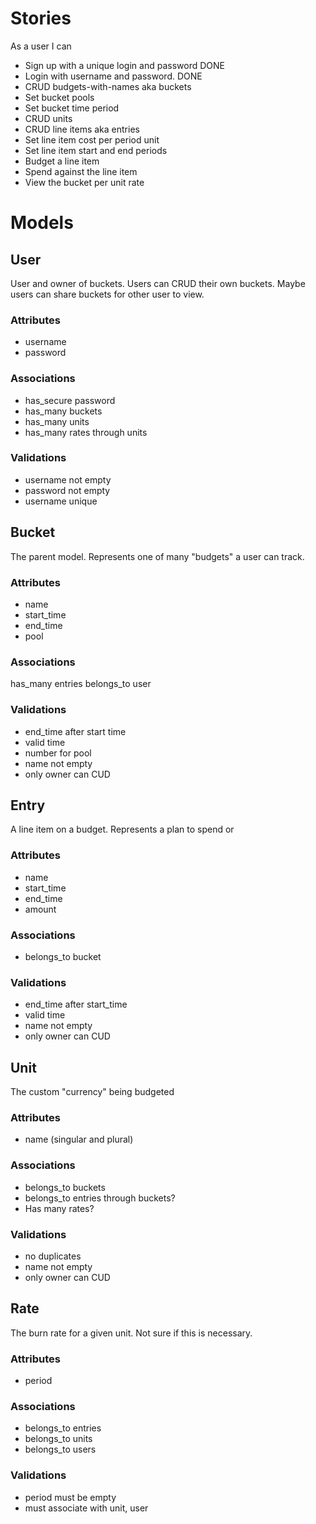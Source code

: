 # Stories
As a user I can
- Sign up with a unique login and password DONE
- Login with username and password. DONE
- CRUD budgets-with-names aka buckets
- Set bucket pools
- Set bucket time period
- CRUD units
- CRUD line items aka entries
- Set line item cost per period unit
- Set line item start and end periods
- Budget a line item
- Spend against the line item
- View the bucket per unit rate

# Models

## User
User and owner of buckets.  Users can CRUD their own buckets.  Maybe users can share buckets for other user to view.  

### Attributes
- username
- password

### Associations
- has_secure password
- has_many buckets
- has_many units
- has_many rates through units

### Validations
- username not empty
- password not empty
- username unique


## Bucket
The parent model.  Represents one of many "budgets" a user can track.  

### Attributes
- name
- start_time
- end_time
- pool 

### Associations
has_many entries
belongs_to user

### Validations
- end_time after start time
- valid time
- number for pool
- name not empty
- only owner can CUD

## Entry
A line item on a budget.  Represents a plan to spend or

### Attributes
- name
- start_time
- end_time
- amount

### Associations
- belongs_to bucket

### Validations
- end_time after start_time
- valid time
- name not empty
- only owner can CUD

## Unit
The custom "currency" being budgeted

### Attributes
- name (singular and plural)

### Associations
- belongs_to buckets
- belongs_to entries through buckets?
- Has many rates?

### Validations
- no duplicates
- name not empty
- only owner can CUD

## Rate
The burn rate for a given unit. Not sure if this is necessary.

### Attributes
- period

### Associations
- belongs_to entries
- belongs_to units
- belongs_to users

### Validations
- period must be empty
- must associate with unit, user
